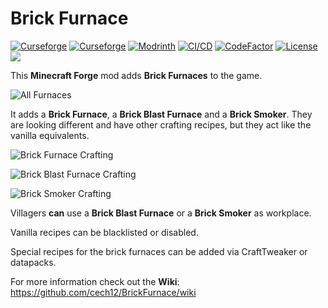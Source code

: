 # Brick Furnace 

[![Curseforge](http://cf.way2muchnoise.eu/full_brick-furnace_downloads(0D0D0D-F16436-fff-010101-fff).svg)](https://www.curseforge.com/minecraft/mc-mods/brick-furnace)
[![Curseforge](http://cf.way2muchnoise.eu/versions/For%20MC_brick-furnace_all(0D0D0D-F16436-fff-010101).svg)](https://www.curseforge.com/minecraft/mc-mods/brick-furnace/files)
[![Modrinth](https://modrinth-utils.vercel.app/api/badge/downloads?id=OLtvxS9Q&logo=true)](https://modrinth.com/mod/brick-furnace)
[![CI/CD](https://github.com/cech12/BrickFurnace/actions/workflows/cicd-workflow.yml/badge.svg)](https://github.com/cech12/BrickFurnace/actions/workflows/cicd-workflow.yml)
[![CodeFactor](https://www.codefactor.io/repository/github/cech12/brickfurnace/badge)](https://www.codefactor.io/repository/github/cech12/brickfurnace)
[![License](https://img.shields.io/github/license/cech12/BrickFurnace)](http://opensource.org/licenses/MIT)
[![](https://img.shields.io/discord/752506676719910963.svg?style=flat&color=informational&logo=discord&label=Discord)](https://discord.gg/gRUFH5t)

This **Minecraft Forge** mod adds **Brick Furnaces** to the game.

![All Furnaces](material/all_furnaces.png)

It adds a **Brick Furnace**, a **Brick Blast Furnace** and a **Brick Smoker**. They are looking different and have other crafting recipes, but they act like the vanilla equivalents.

![Brick Furnace Crafting](material/crafting.png)

![Brick Blast Furnace Crafting](material/blast_furnace_crafting.png)

![Brick Smoker Crafting](material/smoker_crafting.png)

Villagers **can** use a **Brick Blast Furnace** or a **Brick Smoker** as workplace.

Vanilla recipes can be blacklisted or disabled. 

Special recipes for the brick furnaces can be added via CraftTweaker or datapacks.

For more information check out the **Wiki**: https://github.com/cech12/BrickFurnace/wiki